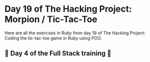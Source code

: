 # Day 19 of The Hacking Project: Morpion / Tic-Tac-Toe
Here are all the exercises in Ruby from day 19 of The Hacking Project: Coding the tic-tac-toe game in Ruby using POO.

## 🎉 Day 4 of the Full Stack training 🎉